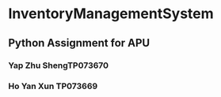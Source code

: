 # InventoryManagementSystem
## Python Assignment for APU
### Yap Zhu ShengTP073670
### Ho Yan Xun TP073669
